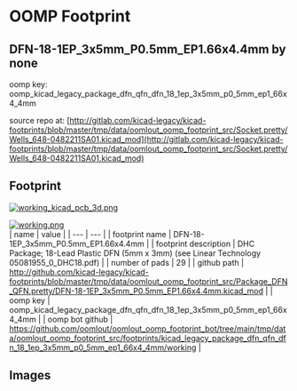 # OOMP Footprint  
## DFN-18-1EP_3x5mm_P0.5mm_EP1.66x4.4mm  by none  
  
oomp key: oomp_kicad_legacy_package_dfn_qfn_dfn_18_1ep_3x5mm_p0_5mm_ep1_66x4_4mm  
  
source repo at: [http://gitlab.com/kicad-legacy/kicad-footprints/blob/master/tmp/data/oomlout_oomp_footprint_src/Socket.pretty/Wells_648-0482211SA01.kicad_mod](http://gitlab.com/kicad-legacy/kicad-footprints/blob/master/tmp/data/oomlout_oomp_footprint_src/Socket.pretty/Wells_648-0482211SA01.kicad_mod)  
## Footprint  
  
[![working_kicad_pcb_3d.png](working_kicad_pcb_3d_600.png)](working_kicad_pcb_3d.png)  
  
[![working.png](working_600.png)](working.png)  
| name | value | 
| --- | --- | 
| footprint name | DFN-18-1EP_3x5mm_P0.5mm_EP1.66x4.4mm | 
| footprint description | DHC Package; 18-Lead Plastic DFN (5mm x 3mm) (see Linear Technology 05081955_0_DHC18.pdf) | 
| number of pads | 29 | 
| github path | http://github.com/kicad-legacy/kicad-footprints/blob/master/tmp/data/oomlout_oomp_footprint_src/Package_DFN_QFN.pretty/DFN-18-1EP_3x5mm_P0.5mm_EP1.66x4.4mm.kicad_mod | 
| oomp key | oomp_kicad_legacy_package_dfn_qfn_dfn_18_1ep_3x5mm_p0_5mm_ep1_66x4_4mm | 
| oomp bot github | https://github.com/oomlout/oomlout_oomp_footprint_bot/tree/main/tmp/data/oomlout_oomp_footprint_src/footprints/kicad_legacy_package_dfn_qfn_dfn_18_1ep_3x5mm_p0_5mm_ep1_66x4_4mm/working | 
## Images  
